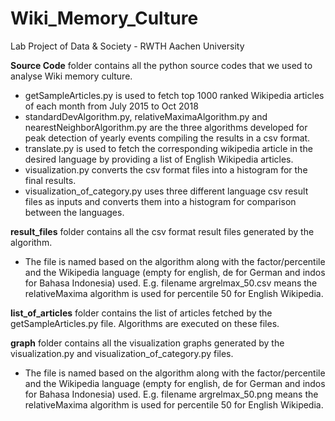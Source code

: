 # Wiki_Memory_Culture
Lab Project of Data &amp; Society - RWTH Aachen University

**Source Code** folder contains all the python source codes that we used to analyse Wiki memory culture.
- getSampleArticles.py is used to fetch top 1000 ranked Wikipedia articles of each month from July 2015 to Oct 2018
- standardDevAlgorithm.py, relativeMaximaAlgorithm.py and nearestNeighborAlgorithm.py are the three algorithms developed for peak detection of yearly events compiling the results in a csv format.
- translate.py is used to fetch the corresponding wikipedia article in the desired language by providing a list of English Wikipedia articles.
- visualization.py converts the csv format files into a histogram for the final results.
- visualization_of_category.py uses three different language csv result files as inputs and converts them into a histogram for comparison between the languages.

**result_files** folder contains all the csv format result files generated by the algorithm.
- The file is named based on the algorithm along with the factor/percentile and the Wikipedia language (empty for english, de for German and indos for Bahasa Indonesia) used. E.g. filename argrelmax_50.csv means the relativeMaxima algorithm is used for percentile 50 for English Wikipedia.

**list_of_articles** folder contains the list of articles fetched by the getSampleArticles.py file. Algorithms are executed on these files.

**graph** folder contains all the visualization graphs generated by the visualization.py and visualization_of_category.py files.
- The file is named based on the algorithm along with the factor/percentile and the Wikipedia language (empty for english, de for German and indos for Bahasa Indonesia) used. E.g. filename argrelmax_50.png means the relativeMaxima algorithm is used for percentile 50 for English Wikipedia.

